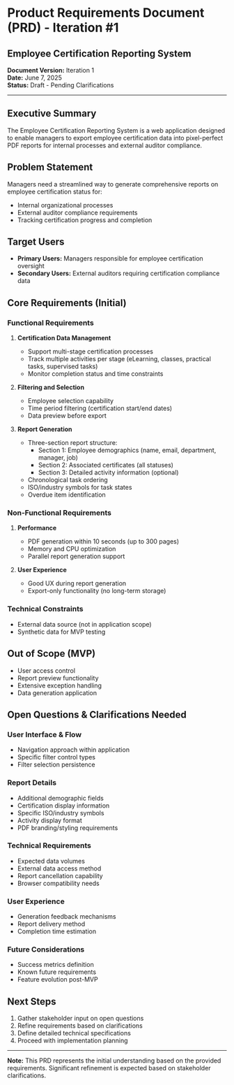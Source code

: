 # Product Requirements Document (PRD) - Iteration #1
## Employee Certification Reporting System

**Document Version:** Iteration 1  
**Date:** June 7, 2025  
**Status:** Draft - Pending Clarifications

---

## Executive Summary

The Employee Certification Reporting System is a web application designed to enable managers to export employee certification data into pixel-perfect PDF reports for internal processes and external auditor compliance.

## Problem Statement

Managers need a streamlined way to generate comprehensive reports on employee certification status for:
- Internal organizational processes
- External auditor compliance requirements
- Tracking certification progress and completion

## Target Users

- **Primary Users:** Managers responsible for employee certification oversight
- **Secondary Users:** External auditors requiring certification compliance data

## Core Requirements (Initial)

### Functional Requirements

1. **Certification Data Management**
   - Support multi-stage certification processes
   - Track multiple activities per stage (eLearning, classes, practical tasks, supervised tasks)
   - Monitor completion status and time constraints

2. **Filtering and Selection**
   - Employee selection capability
   - Time period filtering (certification start/end dates)
   - Data preview before export

3. **Report Generation**
   - Three-section report structure:
     - Section 1: Employee demographics (name, email, department, manager, job)
     - Section 2: Associated certificates (all statuses)
     - Section 3: Detailed activity information (optional)
   - Chronological task ordering
   - ISO/industry symbols for task states
   - Overdue item identification

### Non-Functional Requirements

1. **Performance**
   - PDF generation within 10 seconds (up to 300 pages)
   - Memory and CPU optimization
   - Parallel report generation support

2. **User Experience**
   - Good UX during report generation
   - Export-only functionality (no long-term storage)

### Technical Constraints

- External data source (not in application scope)
- Synthetic data for MVP testing

## Out of Scope (MVP)

- User access control
- Report preview functionality
- Extensive exception handling
- Data generation application

## Open Questions & Clarifications Needed

### User Interface & Flow
- Navigation approach within application
- Specific filter control types
- Filter selection persistence

### Report Details
- Additional demographic fields
- Certification display information
- Specific ISO/industry symbols
- Activity display format
- PDF branding/styling requirements

### Technical Requirements
- Expected data volumes
- External data access method
- Report cancellation capability
- Browser compatibility needs

### User Experience
- Generation feedback mechanisms
- Report delivery method
- Completion time estimation

### Future Considerations
- Success metrics definition
- Known future requirements
- Feature evolution post-MVP

## Next Steps

1. Gather stakeholder input on open questions
2. Refine requirements based on clarifications
3. Define detailed technical specifications
4. Proceed with implementation planning

---

**Note:** This PRD represents the initial understanding based on the provided requirements. Significant refinement is expected based on stakeholder clarifications.
